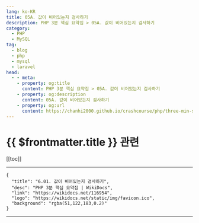 ```yaml
---
lang: ko-KR
title: 05A. 값이 비어있는지 검사하기
description: PHP 3분 핵심 요약집 > 05A. 값이 비어있는지 검사하기
category: 
  - PHP
  - MySQL
tag: 
  - blog
  - php
  - mysql
  - laravel
head:
  - - meta:
    - property: og:title
      content: PHP 3분 핵심 요약집 > 05A. 값이 비어있는지 검사하기
    - property: og:description
      content: 05A. 값이 비어있는지 검사하기
    - property: og:url
      content: https://chanhi2000.github.io/crashcourse/php/three-min-summary/05-validation/05A.html
---
```


# {{ $frontmatter.title }} 관련

[[toc]]

---

```component VPCard
{
  "title": "6.01. 값이 비어있는지 검사하기",
  "desc": "PHP 3분 핵심 요약집 | WikiDocs",
  "link": "https://wikidocs.net/116954",
  "logo": "https://wikidocs.net/static/img/favicon.ico",
  "background": "rgba(51,122,183,0.2)"
}
```

---
